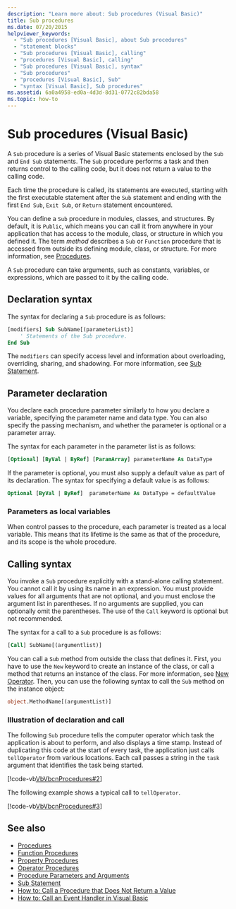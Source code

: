 ```yaml
---
description: "Learn more about: Sub procedures (Visual Basic)"
title: Sub procedures
ms.date: 07/20/2015
helpviewer_keywords:
  - "Sub procedures [Visual Basic], about Sub procedures"
  - "statement blocks"
  - "Sub procedures [Visual Basic], calling"
  - "procedures [Visual Basic], calling"
  - "Sub procedures [Visual Basic], syntax"
  - "Sub procedures"
  - "procedures [Visual Basic], Sub"
  - "syntax [Visual Basic], Sub procedures"
ms.assetid: 6a0a4958-ed0a-4d3d-8d31-0772c82bda58
ms.topic: how-to
---
```

# Sub procedures (Visual Basic)

A `Sub` procedure is a series of Visual Basic statements enclosed by the `Sub` and `End Sub` statements. The `Sub` procedure performs a task and then returns control to the calling code, but it does not return a value to the calling code.

Each time the procedure is called, its statements are executed, starting with the first executable statement after the `Sub` statement and ending with the first `End Sub`, `Exit Sub`, or `Return` statement encountered.

You can define a `Sub` procedure in modules, classes, and structures. By default, it is `Public`, which means you can call it from anywhere in your application that has access to the module, class, or structure in which you defined it. The term *method* describes a `Sub` or `Function` procedure that is accessed from outside its defining module, class, or structure. For more information, see [Procedures](./index.md).

A `Sub` procedure can take arguments, such as constants, variables, or expressions, which are passed to it by the calling code.

## Declaration syntax

The syntax for declaring a `Sub` procedure is as follows:

```vb
[modifiers] Sub SubName[(parameterList)]
    ' Statements of the Sub procedure.
End Sub
```

The `modifiers` can specify access level and information about overloading, overriding, sharing, and shadowing. For more information, see [Sub Statement](../../../language-reference/statements/sub-statement.md).

## Parameter declaration

You declare each procedure parameter similarly to how you declare a variable, specifying the parameter name and data type. You can also specify the passing mechanism, and whether the parameter is optional or a parameter array.

The syntax for each parameter in the parameter list is as follows:

```vb
[Optional] [ByVal | ByRef] [ParamArray] parameterName As DataType
```

If the parameter is optional, you must also supply a default value as part of its declaration. The syntax for specifying a default value is as follows:

```vb
Optional [ByVal | ByRef]  parameterName As DataType = defaultValue
```

### Parameters as local variables

When control passes to the procedure, each parameter is treated as a local variable. This means that its lifetime is the same as that of the procedure, and its scope is the whole procedure.

## Calling syntax

You invoke a `Sub` procedure explicitly with a stand-alone calling statement. You cannot call it by using its name in an expression. You must provide values for all arguments that are not optional, and you must enclose the argument list in parentheses. If no arguments are supplied, you can optionally omit the parentheses. The use of the `Call` keyword is optional but not recommended.

The syntax for a call to a `Sub` procedure is as follows:

```vb
[Call] SubName[(argumentlist)]
```

You can call a `Sub` method from outside the class that defines it. First, you have to use the `New` keyword to create an instance of the class, or call a method that returns an instance of the class. For more information, see [New Operator](../../../language-reference/operators/new-operator.md). Then, you can use the following syntax to call the `Sub` method on the instance object:

```vb
object.MethodName[(argumentList)]
```

### Illustration of declaration and call

The following `Sub` procedure tells the computer operator which task the application is about to perform, and also displays a time stamp. Instead of duplicating this code at the start of every task, the application just calls `tellOperator` from various locations. Each call passes a string in the `task` argument that identifies the task being started.

[!code-vb[VbVbcnProcedures#2](~/samples/snippets/visualbasic/VS_Snippets_VBCSharp/VbVbcnProcedures/VB/Class1.vb#2)]

The following example shows a typical call to `tellOperator`.

[!code-vb[VbVbcnProcedures#3](~/samples/snippets/visualbasic/VS_Snippets_VBCSharp/VbVbcnProcedures/VB/Class1.vb#3)]

## See also

- [Procedures](./index.md)
- [Function Procedures](./function-procedures.md)
- [Property Procedures](./property-procedures.md)
- [Operator Procedures](./operator-procedures.md)
- [Procedure Parameters and Arguments](./procedure-parameters-and-arguments.md)
- [Sub Statement](../../../language-reference/statements/sub-statement.md)
- [How to: Call a Procedure that Does Not Return a Value](./how-to-call-a-procedure-that-does-not-return-a-value.md)
- [How to: Call an Event Handler in Visual Basic](./how-to-call-an-event-handler.md)

